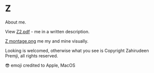 # Z
About me.

View [Z2.pdf](https://github.com/nondescript74/Z/blob/main/Z2.pdf) - me in a written description.

[Z montage.png](https://github.com/nondescript74/Z/blob/nondescript74-v5/Z_montage_oct_8_2023.png) me my and mine visually.

Looking is welcomed, otherwise what you see is Copyright Zahirudeen Premji, all rights reserved.

😎 emoji credited to Apple, MacOS
